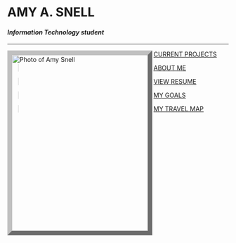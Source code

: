 <!---it1040-2000 markdown home page--->



# AMY A. SNELL

#### _Information Technology student_

---

<html><img style="border:10px outset silver;" align="left" width="310" height="400" src="https://user-images.githubusercontent.com/60243135/80452754-8861ed80-88ec-11ea-809a-ebff9864df34.jpg" alt="Photo of Amy Snell"></html>


> [CURRENT PROJECTS](projects.md)

> [ABOUT ME](aboutme.md)

> [VIEW RESUME](resume-online.md)

> [MY GOALS](goals.md)

> [MY TRAVEL MAP](travel_map.md)
